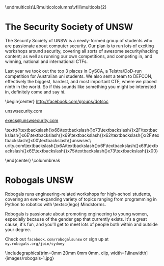 \endmulticols\LRmulticolcolumns\vfill\multicols{2}

The Security Society of UNSW
============================

The Security Society of UNSW is a newly-formed group of students who
are passionate about computer security. Our plan is to run lots of
exciting workshops around security, covering all sorts of awesome
security/hacking content; as well as running our own competitions, and
competing in, and winning, national and international CTFs.

Last year we took out the top 3 places in CySCA, a Telstra/DoD-run
competition for Australian uni students. We also sent a team to
DEFCON, effectively the biggest, hardest, and most important CTF,
where we placed ninth in the world. So if this sounds like something
you might be interested in, definitely come and say hi.

\begin{center}
http://facebook.com/groups/dotsoc

unswsecurity.com

execs@unswsecurity.com

\texttt{\textbackslash{}x68\textbackslash{}x73\textbackslash{}x2F\textbackslash{}x6E\textbackslash{}x69\textbackslash{}x62\textbackslash{}x2F\textbackslash{}x00\textbackslash{}unswsec\\
urity.com\textbackslash{}x6A\textbackslash{}x6F\textbackslash{}x69\textbackslash{}x6E\textbackslash{}x75\textbackslash{}x73\textbackslash{}x00}

\end{center}
\columnbreak

Robogals UNSW
=============

Robogals runs engineering-related workshops for high-school students,
covering an ever-expanding variety of topics ranging from programming
in Python to robotics with \textsc{lego} Mindstorms.

Robogals is passionate about promoting engineering to young women,
especially because of the gender gap that currently exists.  It's a
great cause, it's fun, and you'll get to meet lots of people both
within and outside your degree.

Check out `facebook.com/robogalsunsw` or sign up at
`my.robogals.org/join/sydney`

\includegraphics[trim=0mm 20mm 0mm 0mm, clip, width=1\linewidth]{images/robogals-1.jpg}

